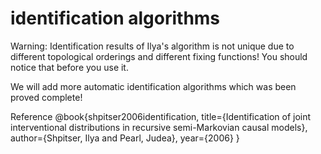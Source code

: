 # identification algorithms

Warning: Identification results of Ilya's algorithm is not unique due to different topological orderings and different fixing functions! You should notice that before you use it.

We will add more automatic identification algorithms which was been proved complete!

Reference
@book{shpitser2006identification,
  title={Identification of joint interventional distributions in recursive semi-Markovian causal models},
  author={Shpitser, Ilya and Pearl, Judea},
  year={2006}
}
